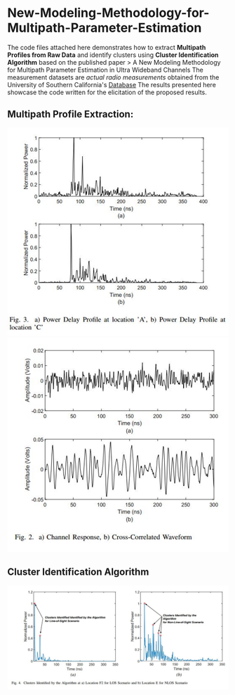 # New-Modeling-Methodology-for-Multipath-Parameter-Estimation
The code files attached here demonstrates how to extract **Multipath Profiles from Raw Data** and identify clusters using **Cluster Identification Algorithm** based on the published paper > A New Modeling Methodology for Multipath Parameter Estimation in Ultra Wideband Channels 
The measurement datasets are *actual radio measurements* obtained from the University of Southern California's [Database](http://ultra.usc.edu/uwb_database/)
The results presented here showcase the code written for the elicitation of the proposed results. 

## Multipath Profile Extraction:

![Multipath](MP1.JPG) ![Multipath](MP2.JPG)




## Cluster Identification Algorithm
![CIA](CIA.JPG)
